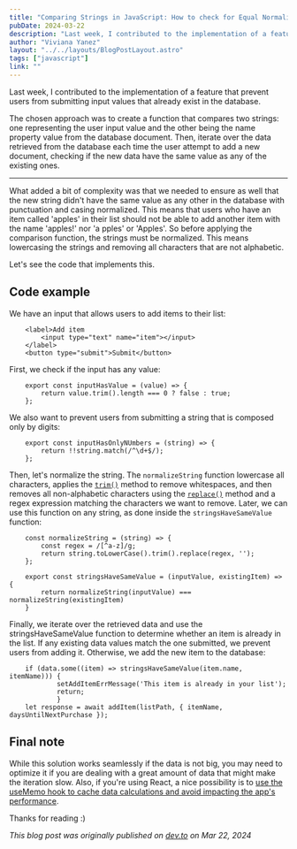 ```yaml
---
title: "Comparing Strings in JavaScript: How to check for Equal Normalized Values"
pubDate: 2024-03-22
description: "Last week, I contributed to the implementation of a feature that prevent users from submitting input values that already exist in the database."
author: "Viviana Yanez"
layout: "../../layouts/BlogPostLayout.astro"
tags: ["javascript"]
link: ""
---
```


Last week, I contributed to the implementation of a feature that prevent users from submitting input values that already exist in the database.

The chosen approach was to create a function that compares two strings: one representing the user input value and the other being the name property value from the database document. Then, iterate over the data retrieved from the database each time the user attempt to add a new document, checking if the new data have the same value as any of the existing ones.

---

What added a bit of complexity was that we needed to ensure as well that the new string didn't have the same value as any other in the database with punctuation and casing normalized. This means that users who have an item called 'apples' in their list should not be able to add another item with the name 'apples!' nor 'a pples' or 'Apples'. So before applying the comparison function, the strings must be normalized. This means lowercasing the strings and removing all characters that are not alphabetic.

Let's see the code that implements this.

## Code example

We have an input that allows users to add items to their list:

        <label>Add item
            <input type="text" name="item"></input>
        </label>
        <button type="submit">Submit</button>

First, we check if the input has any value:

        export const inputHasValue = (value) => {
        	return value.trim().length === 0 ? false : true;
        };

We also want to prevent users from submitting a string that is composed only by digits:

        export const inputHasOnlyNUmbers = (string) => {
        	return !!string.match(/^\d+$/);
        };

Then, let's normalize the string. The `normalizeString` function lowercase all characters, applies the [`trim()`](https://developer.mozilla.org/en-US/docs/Web/JavaScript/Reference/Global_Objects/String/trim) method to remove whitespaces, and then removes all non-alphabetic characters using the [`replace()`](https://developer.mozilla.org/en-US/docs/Web/JavaScript/Reference/Global_Objects/String/replace) method and a regex expression matching the characters we want to remove.
Later, we can use this function on any string, as done inside the `stringsHaveSameValue` function:

        const normalizeString = (string) => {
        	const regex = /[^a-z]/g;
        	return string.toLowerCase().trim().replace(regex, '');
        };

        export const stringsHaveSameValue = (inputValue, existingItem) => {
        	return normalizeString(inputValue) === normalizeString(existingItem)
        }

Finally, we iterate over the retrieved data and use the stringsHaveSameValue function to determine whether an item is already in the list. If any existing data values match the one submitted, we prevent users from adding it. Otherwise, we add the new item to the database:

        if (data.some((item) => stringsHaveSameValue(item.name, itemName))) {
        		setAddItemErrMessage('This item is already in your list');
        		return;
        		}
        let response = await addItem(listPath, { itemName, daysUntilNextPurchase });

## Final note

While this solution works seamlessly if the data is not big, you may need to optimize it if you are dealing with a great amount of data that might make the iteration slow. Also, if you're using React, a nice possibility is to [use the useMemo hook to cache data calculations and avoid impacting the app's performance](https://dev.to/vivitt/react-hooks-when-to-use-usememo-5cc).

Thanks for reading :)

_This blog post was originally published on [dev.to](https://dev.to/vivitt/comparing-strings-in-javascript-how-to-check-for-equal-normalized-values-1hma) on Mar 22, 2024_
